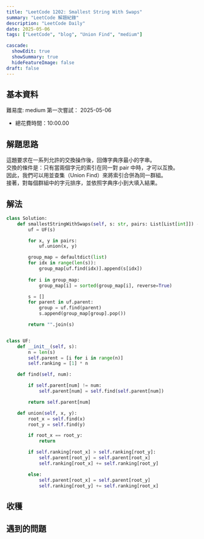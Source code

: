 ```yaml
---
title: "LeetCode 1202: Smallest String With Swaps"
summary: "LeetCode 解題紀錄"
description: "LeetCode Daily"
date: 2025-05-06
tags: ["LeetCode", "blog", "Union Find", "medium"]

cascade:
  showEdit: true
  showSummary: true
  hideFeatureImage: false
draft: false
---
```


## 基本資料

難易度: medium
第一次嘗試： 2025-05-06
- 總花費時間：10:00.00

## 解題思路

這題要求在一系列允許的交換操作後，回傳字典序最小的字串。  
交換的條件是：只有當兩個字元的索引在同一對 pair 中時，才可以互換。  
因此，我們可以用並查集（Union Find）來將索引合併為同一群組。  
接著，對每個群組中的字元排序，並依照字典序小到大填入結果。

## 解法

```python
class Solution:
    def smallestStringWithSwaps(self, s: str, pairs: List[List[int]]) -> str:
        uf = UF(s)

        for x, y in pairs:
            uf.union(x, y)

        group_map = defaultdict(list)
        for idx in range(len(s)):
            group_map[uf.find(idx)].append(s[idx])
        
        for i in group_map:
            group_map[i] = sorted(group_map[i], reverse=True)

        s = []
        for parent in uf.parent:
            group = uf.find(parent)
            s.append(group_map[group].pop())

        return "".join(s)


class UF:
    def __init__(self, s):
        n = len(s)
        self.parent = [i for i in range(n)]
        self.ranking = [1] * n

    def find(self, num):

        if self.parent[num] != num:
            self.parent[num] = self.find(self.parent[num])

        return self.parent[num]

    def union(self, x, y):
        root_x = self.find(x)
        root_y = self.find(y)

        if root_x == root_y:
            return

        if self.ranking[root_x] > self.ranking[root_y]:
            self.parent[root_y] = self.parent[root_x]
            self.ranking[root_x] += self.ranking[root_y]

        else:
            self.parent[root_x] = self.parent[root_y]
            self.ranking[root_y] += self.ranking[root_x]
```

## 收穫

## 遇到的問題